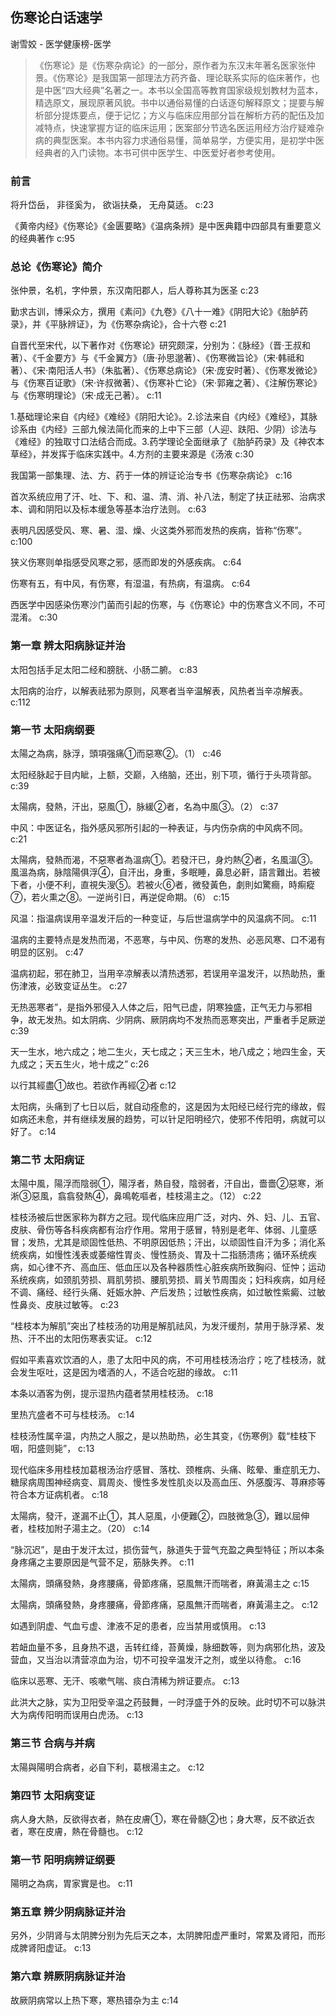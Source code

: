 ## 伤寒论白话速学

谢雪姣  -  医学健康榜-医学

> 《伤寒论》是《伤寒杂病论》的一部分，原作者为东汉末年著名医家张仲景。《伤寒论》是我国第一部理法方药齐备、理论联系实际的临床著作，也是中医“四大经典”名著之一。本书以全国高等教育国家级规划教材为蓝本，精选原文，展现原著风貌。书中以通俗易懂的白话逐句解释原文；提要与解析部分提炼要点，便于记忆；方义与临床应用部分旨在解析方药的配伍及加减特点，快速掌握方证的临床运用；医案部分节选名医运用经方治疗疑难杂病的典型医案。本书内容力求通俗易懂，简单易学，方便实用，是初学中医经典者的入门读物。本书可供中医学生、中医爱好者参考使用。

### 前言

将升岱岳， 非径奚为， 欲诣扶桑， 无舟莫适。 c:23

《黄帝内经》《伤寒论》《金匮要略》《温病条辨》是中医典籍中四部具有重要意义的经典著作 c:95

### 总论《伤寒论》简介

张仲景，名机，字仲景，东汉南阳郡人，后人尊称其为医圣 c:23

勤求古训，博采众方，撰用《素问》《九卷》《八十一难》《阴阳大论》《胎胪药录》，并《平脉辨证》，为《伤寒杂病论》，合十六卷 c:21

自晋代至宋代，以下著作对《伤寒论》研究颇深，分别为：《脉经》（晋·王叔和著）、《千金要方》与《千金翼方》（唐·孙思邈著）、《伤寒微旨论》（宋·韩祗和著）、《宋·南阳活人书》（朱肱著）、《伤寒总病论》（宋·庞安时著）、《伤寒发微论》与《伤寒百证歌》（宋·许叔微著）、《伤寒补亡论》（宋·郭雍之著）、《注解伤寒论》与《伤寒明理论》（宋·成无己著）。 c:11

1.基础理论来自《内经》《难经》《阴阳大论》。2.诊法来自《内经》《难经》，其脉诊系由《内经》三部九候法简化而来的上中下三部（人迎、趺阳、少阴）诊法与《难经》的独取寸口法结合而成。3.药学理论全面继承了《胎胪药录》及《神农本草经》，并发挥于临床实践中。4.方剂的主要来源是《汤液 c:30

我国第一部集理、法、方、药于一体的辨证论治专书《伤寒杂病论》 c:16

首次系统应用了汗、吐、下、和、温、清、消、补八法，制定了扶正祛邪、治病求本、调和阴阳以及标本缓急等基本治疗法则。 c:63

表明凡因感受风、寒、暑、湿、燥、火这类外邪而发热的疾病，皆称“伤寒”。 c:100

狭义伤寒则单指感受风寒之邪，感而即发的外感疾病。 c:64

伤寒有五，有中风，有伤寒，有湿温，有热病，有温病。 c:64

西医学中因感染伤寒沙门菌而引起的伤寒，与《伤寒论》中的伤寒含义不同，不可混淆。 c:30

### 第一章 辨太阳病脉证并治

太阳包括手足太阳二经和膀胱、小肠二腑。 c:83

太阳病的治疗，以解表祛邪为原则，风寒者当辛温解表，风热者当辛凉解表。 c:112

### 第一节 太阳病纲要

太陽之為病，脉浮，頭項强痛①而惡寒②。（1） c:46

太阳经脉起于目内眦，上额，交巅，入络脑，还出，别下项，循行于头项背部。 c:39

太陽病，發熱，汗出，惡風①，脉緩②者，名為中風③。（2） c:37

中风：中医证名，指外感风邪所引起的一种表证，与内伤杂病的中风病不同。 c:21

太陽病，發熱而渴，不惡寒者為溫病①。若發汗已，身灼熱②者，名風溫③。風溫為病，脉陰陽俱浮④，自汗出，身重，多眠睡，鼻息必鼾，語言難出。若被下者，小便不利，直視失溲⑤。若被火⑥者，微發黃色，劇則如驚癎，時痸瘲⑦，若火熏之⑧。一逆尚引日，再逆促命期。（6） c:15

风温：指温病误用辛温发汗后的一种变证，与后世温病学中的风温病不同。 c:11

温病的主要特点是发热而渴，不恶寒，与中风、伤寒的发热、必恶风寒、口不渴有明显的区别。 c:47

温病初起，邪在肺卫，当用辛凉解表以清热透邪，若误用辛温发汗，以热助热，重伤津液，必致变证丛生。 c:27

无热恶寒者”，是指外邪侵入人体之后，阳气已虚，阴寒独盛，正气无力与邪相争，故无发热。如太阴病、少阴病、厥阴病均不发热而恶寒突出，严重者手足厥逆 c:39

天一生水，地六成之；地二生火，天七成之；天三生木，地八成之；地四生金，天九成之；天五生火，地十成之” c:26

以行其經盡①故也。若欲作再經②者 c:12

太阳病，头痛到了七日以后，就自动痊愈的，这是因为太阳经已经行完的缘故，假如病还未愈，并有继续发展的趋势，可以针足阳明经穴，使邪不传阳明，病就可以好了。 c:14

### 第二节 太阳病证

太陽中風，陽浮而陰弱①，陽浮者，熱自發，陰弱者，汗自出，嗇嗇②惡寒，淅淅③惡風，翕翕發熱④，鼻鳴乾嘔者，桂枝湯主之。（12） c:22

桂枝汤被后世医家称为群方之冠。现代临床应用广泛，对内、外、妇、儿、五官、皮肤、骨伤等各科疾病都有治疗作用。常用于感冒，特别是老年、体弱、儿童感冒；发热，尤其是顽固性低热、不明原因低热；汗出，以顽固性自汗为多；消化系统疾病，如慢性浅表或萎缩性胃炎、慢性肠炎、胃及十二指肠溃疡；循环系统疾病，如心律不齐、高血压、低血压以及各种器质性心脏疾病所致胸闷、怔忡；运动系统疾病，如颈肌劳损、肩肌劳损、腰肌劳损、肩关节周围炎；妇科疾病，如月经不调、痛经、经行头痛、妊娠水肿、产后发热；过敏性疾病，如过敏性紫癜、过敏性鼻炎、皮肤过敏等。 c:23

“桂枝本为解肌”突出了桂枝汤的功用是解肌祛风，为发汗缓剂，禁用于脉浮紧、发热、汗不出的太阳伤寒表实证。 c:12

假如平素喜欢饮酒的人，患了太阳中风的病，不可用桂枝汤治疗；吃了桂枝汤，就会发生呕吐，这是因为嗜酒的人，不适合吃甜的缘故。 c:11

本条以酒客为例，提示湿热内蕴者禁用桂枝汤。 c:18

里热亢盛者不可与桂枝汤。 c:14

桂枝汤性属辛温，内热之人服之，是以热助热，必生其变，《伤寒例》载“桂枝下咽，阳盛则毙”， c:13

现代临床多用桂枝加葛根汤治疗感冒、落枕、颈椎病、头痛、眩晕、重症肌无力、糖尿病周围神经病变、肩周炎、慢性多发性肌炎以及高血压、外感腹泻、荨麻疹等符合本方证病机者。 c:18

太陽病，發汗，遂漏不止①，其人惡風，小便難②，四肢微急③，難以屈伸者，桂枝加附子湯主之。（20） c:14

“脉沉迟”，是由于发汗太过，损伤营气，脉道失于营气充盈之典型特征；所以本条身疼痛之主要原因是气营不足，筋脉失养。 c:11

太陽病，頭痛發熱，身疼腰痛，骨節疼痛，惡風無汗而喘者，麻黃湯主之 c:15

太陽病，頭痛發熱，身疼腰痛，骨節疼痛，惡風無汗而喘者，麻黃湯主之。 c:12

如遇到阴虚、气血亏虚、津液不足的患者，应当禁用或慎用。 c:13

若衄血量不多，且身热不退，舌转红绛，苔黄燥，脉细数等，则为病邪化热，波及营血，又当治以清营凉血为治，切不可投辛温发汗之剂，或坐以待愈。 c:16

临床以恶寒、无汗、咳嗽气喘、痰白清稀为辨证要点。 c:13

此洪大之脉，实为卫阳受辛温之药鼓舞，一时浮盛于外的反映。此时切不可以脉洪大为病传阳明而误用白虎汤。 c:13

### 第三节 合病与并病

太陽與陽明合病者，必自下利，葛根湯主之。 c:12

### 第四节 太阳病变证

病人身大熱，反欲得衣者，熱在皮膚①，寒在骨髓②也；身大寒，反不欲近衣者，寒在皮膚，熱在骨髓也。 c:12

### 第一节 阳明病辨证纲要

陽明之為病，胃家實是也。 c:11

### 第五章 辨少阴病脉证并治

另外，少阴肾与太阴脾分别为先后天之本，太阴脾阳虚严重时，常累及肾阳，而形成脾肾阳虚证。 c:13

### 第六章 辨厥阴病脉证并治

故厥阴病常以上热下寒，寒热错杂为主 c:14
